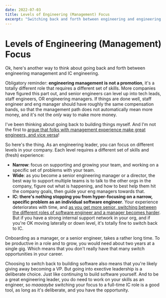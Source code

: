 ```yaml
---
date: 2022-07-03
title: Levels of Engineering (Management) Focus
excerpt: "Switching back and forth between engineering and engineering management is totally fine."
---
```


# Levels of Engineering (Management) Focus

Ok, here's another way to think about going back and forth between engineering management and IC engineering.

Obligatory reminder: **engineering management is not a promotion**, it's a totally different role that requires a different set of skills. More companies have figured this part out, and senior engineers can level up into tech leads, staff engineers, OR engineering managers. If things are done well, staff engineer and eng manager should have roughly the same compensation bands, so that the management path does not automatically mean more money, and it's not the _only_ way to make more money.

I've been thinking about going back to building things myself. And I'm not the first to [argue that folks with management experience make great engineers, and vice versa](https://charity.wtf/2019/01/04/engineering-management-the-pendulum-or-the-ladder/)!

So here's the thing. As an engineering leader, you can focus on different levels in your company. Each level requires a different set of skills and (fresh) experience:
- **Narrow**: focus on supporting and growing your team, and working on a specific set of problems with your team.
- **Wide**: as you become a senior engineering manager or a director, the best way to support multiple teams is to talk to the other orgs in the company, figure out what is happening, and how to best help them hit the company goals, then guide your eng managers towards that.
- **IC: there's nothing stopping you from hyper-focusing on a narrow, specific problem as an individual software engineer**. Your experience deteriorates with time, and [as you get more senior, switching between the different roles of software engineer and a manager becomes harder](https://lethain.com/mail-bag-did-i-become-manager-too-soon/). But if you have a strong internal support network in your org, and if you're OK moving laterally or down level, it's totally fine to switch back to IC.

Onboarding as a manager, or a senior engineer, takes a rather long time. To be productive in a role and to grow, you would need about two years at a single gig. Which means that you don't really have that many switch opportunities in your career.

Choosing to switch back to building software also means that you're likely giving away becoming a VP. But going into exective leadership is a deliberate choice. Just like continuing to build software yourself. And to be a great engineering leader, you do need to work on your skills as an engineer, so _maaaaybe_ switching your focus to a full-time IC role is a good tool, as long as it's deliberate, and you have the opportunity.